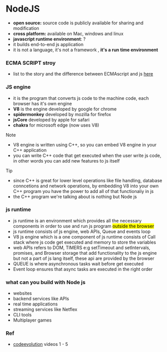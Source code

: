 # NodeJS

- **open source:** source code is publicly available for sharing and modification
- **cross platform:** available on Mac, windows and linux
- **javascript runtime environment**: ?
- it builds end-to-end js application
- it is not a language, it's not a framework , **it's a run time environment**

### ECMA SCRIPT stroy 
- list to the story and the difference between ECMAscript and js [here](https://youtu.be/HXpPKhWOkAs?si=8LoZL3M57CzPTIpo)

### JS engine
- it is the program that converts js code to the machine code, each browser has it's own engine
- **V8** is the engine developed by google for chrome
- **spidermonkey** developed by mozilla for firefox
- **jsCore** developed by apple for safari
- **chakra** for microsoft edge (now uses V8)

> [!NOTE]
> - V8 engine is written using C++, so you can embed V8 engine in your C++ application
> - you can write C++ code that get executed when the user write js code, in other words you can add new features to js itself

> [!TIP]
> - since C++ is great for lower level operations like file handling, database conncetions and network operations, by embedding V8 into your own C++ program you have the power to add all of that functionaliy in js
> - the C++ program we're talking about is nothing but Node js

### js runtime
- js runtime is an environment which provides all the necessary components in order to use and run js program <mark>outside the browser</mark>
- js runtime consists of js engine, web APIs, Queue and events loop
- V8 js engine which is a one component of js runtime consists of Call stack where js code get executed and memory to store the variables
- web APIs refers to DOM, TIMERS e:g setTimeout and setIntervals, promises, and Browser storage that add functionality to the js engine but not a part of js lang itself, these api are provided by the browser
- QUEUE is where asynchronous tasks wait before get executed
- Event loop ensures that async tasks are executed in the right order

### what can you build with Node js
- websites
- backend services like APIs
- real time applications
- streaming services like Netflex
- CLI tools
- Multiplayer games

### Ref
- [codeevolution](https://www.youtube.com/watch?v=LAUi8pPlcUM&list=PLC3y8-rFHvwh8shCMHFA5kWxD9PaPwxaY&pp=iAQB) videos 1 - 5
